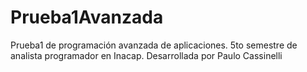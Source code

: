 # Prueba1Avanzada
Prueba1 de programación avanzada de aplicaciones. 5to semestre de analista programador en Inacap.
Desarrollada por Paulo Cassinelli
